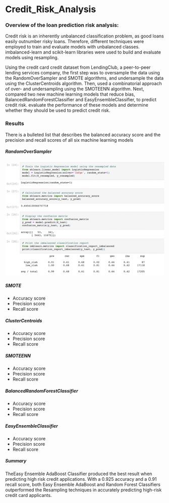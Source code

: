 # Credit_Risk_Analysis

### Overview of the loan prediction risk analysis:
Credit risk is an inherently unbalanced classification problem, as good loans easily outnumber risky loans. Therefore, different techniques were employed to train and evaluate models with unbalanced classes. imbalanced-learn and scikit-learn libraries were used to build and evaluate models using resampling. 

Using the credit card credit dataset from LendingClub, a peer-to-peer lending services company, the first step was to oversample the data using the RandomOverSampler and SMOTE algorithms, and undersample the data using the ClusterCentroids algorithm. Then, used a combinatorial approach of over- and undersampling using the SMOTEENN algorithm. Next, compared two new machine learning models that reduce bias, BalancedRandomForestClassifier and EasyEnsembleClassifier, to predict credit risk. evaluate the performance of these models and determine whether they should be used to predict credit risk.

### Results
There is a bulleted list that describes the balanced accuracy score and the precision and recall scores of all six machine learning models

##### RandomOverSampler
![Credit_Risk_Analysis/RandomOverSampler](RandomOverSampler.jpg)

##### SMOTE
- Accuracy score
- Precision score
- Recall score
##### ClusterCentroids
- Accuracy score
- Precision score
- Recall score
##### SMOTEENN
- Accuracy score
- Precision score
- Recall score
##### BalancedRandomForestClassifier
- Accuracy score
- Precision score
- Recall score
##### EasyEnsembleClassifier
- Accuracy score
- Precision score
- Recall score

##### Summary
TheEasy Ensemble AdaBoost Classifier produced the best result when predicting high risk credit applications. With a 0.925 accuracy and a 0.91 recall score, both Easy Ensemble AdaBoost and Random Forest Classifiers outperformed the Resampling techniques in accurately predicting high-risk credit card applicants.


